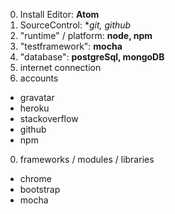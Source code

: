 0. Install Editor: **Atom**
0. SourceControl: **git, github*
0. "runtime" / platform: **node, npm**
0. "testframework": **mocha**
0. "database": **postgreSql, mongoDB**
0. internet connection
0. accounts
 * gravatar
 * heroku
 * stackoverflow
 * github
 * npm
0. frameworks / modules / libraries
* chrome
* bootstrap
* mocha
